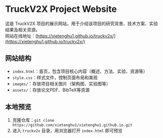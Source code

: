 # TruckV2X Project Website

这是 TruckV2X 项目的展示网站，用于介绍该项目的研究背景、技术方案、实验结果及相关资源。  
网站在线地址：[https://xietenghu1.github.io/truckv2x/](https://xietenghu1.github.io/truckv2x/)

## 网站结构
- `index.html`：首页，包含项目核心内容（概述、方法、实验、资源等）
- `style.css`：样式文件，控制页面布局和美观
- `images/`：存放项目相关图片（架构图、实验图等）
- `assets/`：存放论文PDF、BibTeX等资源

## 本地预览
1. 克隆仓库：`git clone https://github.com/xietenghu1/xietenghu1.github.io.git`
2. 进入 `truckv2x` 目录，用浏览器打开 `index.html` 即可预览
